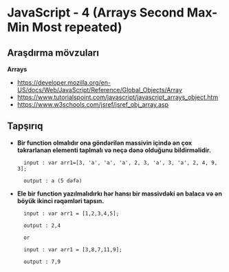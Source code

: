 # JavaScript - 4 (Arrays  Second Max-Min  Most repeated)

## Araşdırma mövzuları
**Arrays** 
- https://developer.mozilla.org/en-US/docs/Web/JavaScript/Reference/Global_Objects/Array
- https://www.tutorialspoint.com/javascript/javascript_arrays_object.htm
- https://www.w3schools.com/jsref/jsref_obj_array.asp

## Tapşırıq

- **Bir function olmalıdır ona göndərilən massivin içində ən çox təkrarlanan elementi taplmalı və neçə dənə olduğunu bildirməlidir.**

        input : var arr1=[3, 'a', 'a', 'a', 2, 3, 'a', 3, 'a', 2, 4, 9, 3];
        
        output : a (5 dəfə)
- **Ele bir function yazılmalıdırkı hər hansı bir massivdəki ən balaca və ən böyük ikinci rəqəmləri tapsın.**

        input : var arr1 = [1,2,3,4,5];
        
        output : 2,4

        or

        input : var arr1 = [3,8,7,11,9];
        
        output : 7,9
